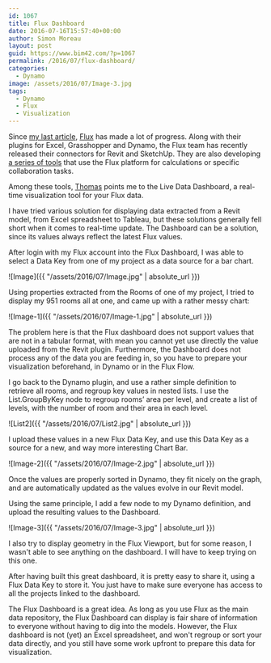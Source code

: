 ```yaml
---
id: 1067
title: Flux Dashboard
date: 2016-07-16T15:57:40+00:00
author: Simon Moreau
layout: post
guid: https://www.bim42.com/?p=1067
permalink: /2016/07/flux-dashboard/
categories:
  - Dynamo
image: /assets/2016/07/Image-3.jpg
tags:
  - Dynamo
  - Flux
  - Visualization
---
```

Since [my last article](https://www.bim42.com/2015/09/flux/), [Flux](https://flux.io/) has made a lot of progress. Along with their plugins for Excel, Grasshopper and Dynamo, the Flux team has recently released their connectors for Revit and SketchUp. They are also developing [a series of tools](https://labs.flux.io/) that use the Flux platform for calculations or specific collaboration tasks.

Among these tools, [Thomas](https://twitter.com/thomastrinelle) points me to the Live Data Dashboard, a real-time visualization tool for your Flux data.

I have tried various solution for displaying data extracted from a Revit model, from Excel spreadsheet to Tableau, but these solutions generally fell short when it comes to real-time update. The Dashboard can be a solution, since its values always reflect the latest Flux values.

After login with my Flux account into the Flux Dashboard, I was able to select a Data Key from one of my project as a data source for a bar chart.

![Image]({{ "/assets/2016/07/Image.jpg" | absolute_url }})

Using properties extracted from the Rooms of one of my project, I tried to display my 951 rooms all at one, and came up with a rather messy chart:

![Image-1]({{ "/assets/2016/07/Image-1.jpg" | absolute_url }})

The problem here is that the Flux dashboard does not support values that are not in a tabular format, with mean you cannot yet use directly the value uploaded from the Revit plugin. Furthermore, the Dashboard does not process any of the data you are feeding in, so you have to prepare your visualization beforehand, in Dynamo or in the Flux Flow.

I go back to the Dynamo plugin, and use a rather simple definition to retrieve all rooms, and regroup key values in nested lists. I use the List.GroupByKey node to regroup rooms’ area per level, and create a list of levels, with the number of room and their area in each level.

![List2]({{ "/assets/2016/07/List2.jpg" | absolute_url }})

I upload these values in a new Flux Data Key, and use this Data Key as a source for a new, and way more interesting Chart Bar.

![Image-2]({{ "/assets/2016/07/Image-2.jpg" | absolute_url }})

Once the values are properly sorted in Dynamo, they fit nicely on the graph, and are automatically updated as the values evolve in our Revit model.

Using the same principle, I add a few node to my Dynamo definition, and upload the resulting values to the Dashboard.

![Image-3]({{ "/assets/2016/07/Image-3.jpg" | absolute_url }})

I also try to display geometry in the Flux Viewport, but for some reason, I wasn't able to see anything on the dashboard. I will have to keep trying on this one.

After having built this great dashboard, it is pretty easy to share it, using a Flux Data Key to store it. You just have to make sure everyone has access to all the projects linked to the dashboard.

The Flux Dashboard is a great idea. As long as you use Flux as the main data repository, the Flux Dashboard can display is fair share of information to everyone without having to dig into the models. However, the Flux dashboard is not (yet) an Excel spreadsheet, and won't regroup or sort your data directly, and you still have some work upfront to prepare this data for visualization.